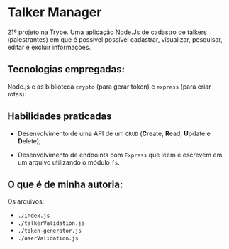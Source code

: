 
# Talker Manager

21º projeto na Trybe. Uma aplicação Node.Js de cadastro de talkers (palestrantes) em que é possível possível cadastrar, visualizar, pesquisar, editar e excluir informações.  

## Tecnologias empregadas:

Node.js e as biblioteca `crypto` (para gerar token) e `express` (para criar rotas).

## Habilidades praticadas

  * Desenvolvimento de uma API de um `CRUD` (**C**reate, **R**ead, **U**pdate e **D**elete);

  * Desenvolvimento de endpoints com `Express` que leem e escrevem em um arquivo utilizando o módulo `fs`.


## O que é de minha autoria:

Os arquivos:

* `./index.js`
* `./talkerValidation.js`
* `./token-generator.js`
* `./userValidation.js`


